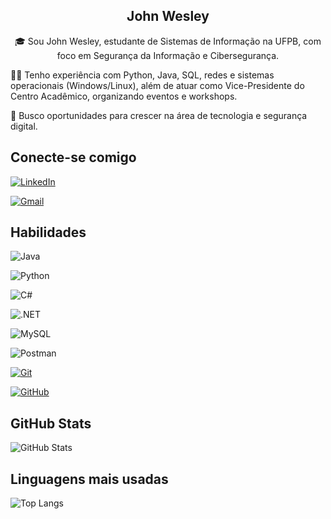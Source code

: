 <h2 align="center"> John Wesley </h2>
<p align="center">
🎓 Sou John Wesley, estudante de Sistemas de Informação na UFPB, com foco em Segurança da Informação e Cibersegurança.

👨‍💻 Tenho experiência com Python, Java, SQL, redes e sistemas operacionais (Windows/Linux), além de atuar como Vice-Presidente do Centro Acadêmico, organizando eventos e workshops.

🚀 Busco oportunidades para crescer na área de tecnologia e segurança digital.
</p>

## Conecte-se comigo
[![LinkedIn](https://img.shields.io/badge/LinkedIn-0077B5?style=for-the-badge&logo=linkedin&logoColor=white)](https://linkedin.com/in/john-moreira-pinto)

[![Gmail](https://img.shields.io/badge/Gmail-333333?style=for-the-badge&logo=gmail&logoColor=red)](mailto:john.silva@dcx.ufpb.br)
## Habilidades
![Java](https://img.shields.io/badge/java-%23ED8B00.svg?style=for-the-badge&logo=openjdk&logoColor=white) 

![Python](https://img.shields.io/badge/python-3670A0?style=for-the-badge&logo=python&logoColor=ffdd54)

![C#](https://img.shields.io/badge/C%23-239120?style=for-the-badge&logo=c-sharp&logoColor=white)

![.NET](https://img.shields.io/badge/.NET-5C2D91?style=for-the-badge&logo=.net&logoColor=white)

![MySQL](https://img.shields.io/badge/MySQL-00000F?style=for-the-badge&logo=mysql&logoColor=white)

![Postman](https://img.shields.io/badge/Postman-FF6C37.svg?style=for-the-badge&logo=Postman&logoColor=white)

[![Git](https://img.shields.io/badge/Git-000?style=for-the-badge&logo=git&logoColor=E94D5F)](https://git-scm.com/doc)

[![GitHub](https://img.shields.io/badge/GitHub-000?style=for-the-badge&logo=github&logoColor=30A3DC)](https://docs.github.com/)



## GitHub Stats
![GitHub Stats](https://github-readme-stats.vercel.app/api?username=JohnWesleyPinto&theme=transparent&bg_color=000&border_color=30A3DC&show_icons=true&icon_color=30A3DC&title_color=E94D5F&text_color=FFF)
## Linguagens mais usadas
![Top Langs](https://github-readme-stats-git-masterrstaa-rickstaa.vercel.app/api/top-langs/?username=JohnWesleyPinto&layout=compact&bg_color=000&border_color=30A3DC&title_color=E94D5F&text_color=FFF)

